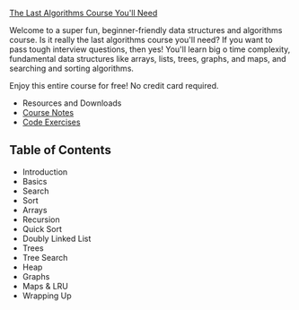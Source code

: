 [The Last Algorithms Course You'll Need](https://frontendmasters.com/courses/algorithms/)

Welcome to a super fun, beginner-friendly data structures and algorithms course. Is it really the last algorithms course you'll need? If you want to pass tough interview questions, then yes! You'll learn big o time complexity, fundamental data structures like arrays, lists, trees, graphs, and maps, and searching and sorting algorithms.

Enjoy this entire course for free! No credit card required. 


 - Resources and Downloads
  - [Course Notes](https://theprimeagen.github.io/fem-algos/)
  - [Code Exercises](https://github.com/ThePrimeagen/kata-machine)



## Table of Contents

 - Introduction
 - Basics
 - Search
 - Sort
 - Arrays
 - Recursion
 - Quick Sort
 - Doubly Linked List
 - Trees
 - Tree Search
 - Heap
 - Graphs
 - Maps & LRU
 - Wrapping Up
